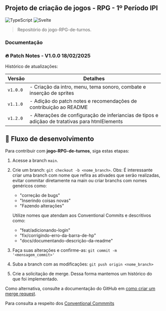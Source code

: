 ## Projeto de criação de jogos - RPG - 1º Período IPI

![TypeScript](https://img.shields.io/badge/TypeScript-3178C6?style=for-the-badge&logo=typescript&logoColor=white)
![Svelte](https://img.shields.io/badge/Svelte-FF3E00?style=for-the-badge&logo=svelte&logoColor=white)

> Repositório do jogo-RPG-de-turnos.

### Documentação

### 🔥 Patch Notes - V1.0.0 18/02/2025

Histórico de atualizações:

|   Versão      |           Detalhes            |
|---------------|-------------------------------|
|    `v1.0.0`      |    - Criação da intro, menu, tema sonoro, combate e inserção de sprites |
|    `v1.1.0`      |    - Adição do patch notes e recomendações de contribuição ao README |
|    `v1.2.0`      |    - Alterações de configuração de inferiancias de tipos e adiçãao de tratativas para htmlElements |

## 📝 Fluxo de desenvolvimento

Para contribuir com **jogo-RPG-de-turnos**, siga estas etapas:

1. Acesse a branch `main`.
2. Crie um branch: `git checkout -b <nome_branch>`. Obs: É interessante criar uma branch com nome que refira as ativades que serão realizadas, evitar commitar diretamente na main ou criar branchs com nomes genéricos como:
    - "correção de bugs"
    - "Inserindo coisas novas"
    - "Fazendo alterações"

    Utilize nomes que atendam aos Conventional Commits e descritivos como:
    - "feat/adicionando-login"
    - "fix/corrigindo-erro-da-barra-de-hp"
    - "docs/documentando-descrição-da-readme"

3. Faça suas alterações e confirme-as: `git commit -m '<mensagem_commit>'`
4. Suba a branch com as modificações: `git push origin <nome_branch>`
5. Crie a solicitação de merge. Dessa forma mantemos um histórico do que foi implementado.

Como alternativa, consulte a documentação do GitHub em [como criar um merge request](https://help.github.com/en/github/collaborating-with-issues-and-pull-requests/creating-a-pull-request).

Para consulta a respeito dos [Conventional Commmits](https://www.conventionalcommits.org/en/v1.0.0/)
